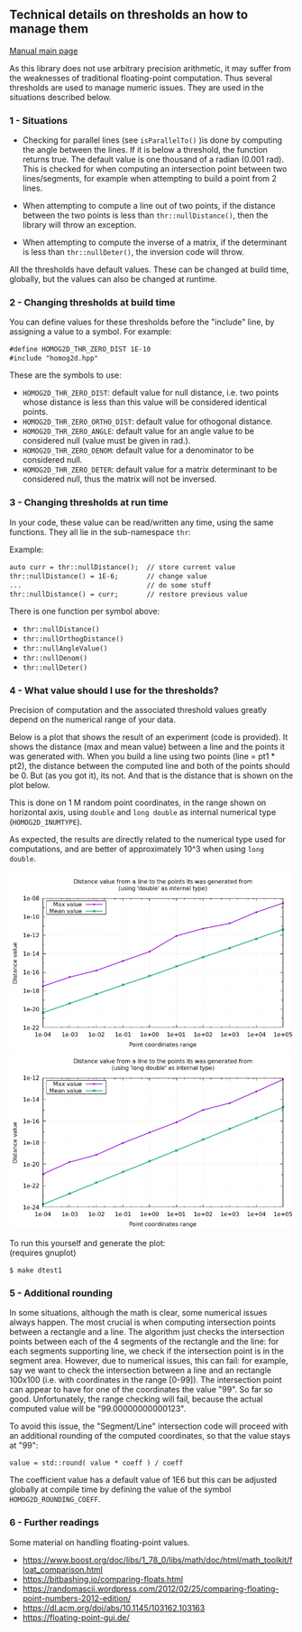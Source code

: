 ## Technical details on thresholds an how to manage them

[Manual main page](homog2d_manual.md)

As this library does not use arbitrary precision arithmetic, it may suffer from the weaknesses of traditional floating-point computation.
Thus several thresholds are used to manage numeric issues.
They are used in the situations described below.

### 1 - Situations

* Checking for parallel lines (see `isParallelTo()` )is done by computing the angle between the lines.
If it is below a threshold, the function returns true.
The default value is one thousand of a radian (0.001 rad).
This is checked for when computing an intersection point between two  lines/segments, for example when attempting to build a point from 2 lines.

* When attempting to compute a line out of two points, if the distance between the two points is less than `thr::nullDistance()`,
then the library will throw an exception.

* When attempting to compute the inverse of a matrix, if the determinant is less
than `thr::nullDeter()`, the inversion code will throw.


All the thresholds have default values.
These can be changed at build time, globally, but the values can also be changed at runtime.

### 2 - Changing thresholds at build time

You can define values for these thresholds before the "include" line, by assigning a value to a symbol.
For example:
```
#define HOMOG2D_THR_ZERO_DIST 1E-10
#include "homog2d.hpp"
```

These are the symbols to use:

* `HOMOG2D_THR_ZERO_DIST`: default value for null distance, i.e. two points whose distance is less than this value will be considered identical points.
* `HOMOG2D_THR_ZERO_ORTHO_DIST`: default value for othogonal distance.
* `HOMOG2D_THR_ZERO_ANGLE`: default value for an angle value to be considered null (value must be given in rad.).
* `HOMOG2D_THR_ZERO_DENOM`: default value for a denominator to be considered null.
* `HOMOG2D_THR_ZERO_DETER`: default value for a matrix determinant to be considered null, thus the matrix will not be inversed.

### 3 - Changing thresholds at run time

In your code, these value can be read/written any time, using the same functions.
They all lie in the sub-namespace `thr`:

Example:
```
auto curr = thr::nullDistance();  // store current value
thr::nullDistance() = 1E-6;       // change value
...                               // do some stuff
thr::nullDistance() = curr;       // restore previous value
```

There is one function per symbol above:
* `thr::nullDistance()`
* `thr::nullOrthogDistance()`
* `thr::nullAngleValue()`
* `thr::nullDenom()`
* `thr::nullDeter()`

### 4 - What value should I use for the thresholds?

Precision of computation and the associated threshold values greatly depend on the numerical range of your data.

Below is a plot that shows the result of an experiment (code is provided).
It shows the distance (max and mean value) between a line and the points it was generated with.
When you build a line using two points (line = pt1 * pt2), the distance between the computed line and both of the points should be 0.
But (as you got it), its not. And that is the distance that is shown on the plot below.

This is done on 1 M random point coordinates, in the range shown on horizontal axis,
using `double` and `long double` as internal numerical type (`HOMOG2D_INUMTYPE`).

As expected, the results are directly related to the numerical type used for computations,
and are better of approximately 10^3 when using `long double`.

![dtest1_d](img_other/dtest1_d.png)
![dtest1_l](img_other/dtest1_l.png)

To run this yourself and generate the plot:
<br>
(requires gnuplot)
```
$ make dtest1
```

### 5 - Additional rounding

In some situations, although the math is clear, some numerical issues always happen.
The most crucial is when computing intersection points between a rectangle and a line.
The algorithm just checks the intersection points between each of the 4 segments of the rectangle and the line:
for each segments supporting line, we check if the intersection point is in the segment area.
However, due to numerical issues, this can fail: for example, say we want to check the intersection between a line and an rectangle 100x100
(i.e. with coordinates in the range [0-99]).
The intersection point can appear to have for one of the coordinates the value "99". So far so good.
Unfortunately, the range checking will fail, because the actual computed value will be "99.00000000000123".

To avoid this issue, the "Segment/Line" intersection code will proceed with an additional rounding of the computed coordinates,
so that the value stays at "99":
```
value = std::round( value * coeff ) / coeff
```

The coefficient value has a default value of 1E6 but this can be adjusted globally at compile time by defining the value of the symbol `HOMOG2D_ROUNDING_COEFF`.

### 6 - Further readings

Some material on handling floating-point values.

- https://www.boost.org/doc/libs/1_78_0/libs/math/doc/html/math_toolkit/float_comparison.html
- https://bitbashing.io/comparing-floats.html
- https://randomascii.wordpress.com/2012/02/25/comparing-floating-point-numbers-2012-edition/
- https://dl.acm.org/doi/abs/10.1145/103162.103163
- https://floating-point-gui.de/
